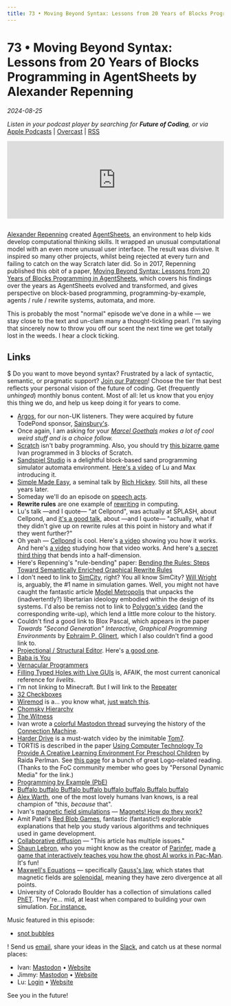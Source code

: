 ```yaml
---
title: 73 • Moving Beyond Syntax: Lessons from 20 Years of Blocks Programming in AgentSheets by Alexander Repenning
---
```


# 73 • Moving Beyond Syntax: Lessons from 20 Years of Blocks Programming in AgentSheets by Alexander Repenning

_2024-08-25_

_Listen in your podcast player by searching for **Future of Coding**, or via_ [Apple Podcasts](https://podcasts.apple.com/podcast/future-of-coding/id1265527976) \| [Overcast](https://overcast.fm/itunes1265527976) \| [RSS](https://omny.fm/shows/future-of-coding/playlists/podcast.rss)

<iframe src="https://omny.fm/shows/future-of-coding/moving-beyond-syntax-by-alexander-repenning/embed" width="100%" height="180" frameborder="0" style="margin-bottom: 1em"></iframe>

[Alexander Repenning](https://en.wikipedia.org/wiki/Alexander_Repenning) created [AgentSheets](https://en.wikipedia.org/wiki/AgentSheets), an environment to help kids develop computational thinking skills. It wrapped an unusual computational model with an even more unusual user interface. The result was divisive. It inspired so many other projects, whilst being rejected at every turn and failing to catch on the way Scratch later did. So in 2017, Repenning published this obit of a paper, [Moving Beyond Syntax: Lessons from 20 Years of Blocks Programming in AgentSheets](https://agentsheets.com/img/educators/20YearsofBlockProgramingLessonsLearned_published.pdf), which covers his findings over the years as AgentSheets evolved and transformed, and gives perspective on block-based programming, programming-by-example, agents / rule / rewrite systems, automata, and more.

This is probably the most "normal" episode we've done in a while — we stay close to the text and un-clam many a thought-tickling pearl. I'm saying that sincerely now to throw you off our scent the next time we get totally lost in the weeds. I hear a clock ticking.

## Links

$ Do you want to move beyond syntax? Frustrated by a lack of syntactic, semantic, or pragmatic support? [Join our Patreon](https://www.patreon.com/futureofcoding)! Choose the tier that best reflects your personal vision of the future of coding. Get (frequently *unhinged*) monthly bonus content. Most of all: let us know that you enjoy this thing we do, and help us keep doing it for years to come.

* [Argos](https://en.wikipedia.org/wiki/Argos_(retailer)), for our non-UK listeners. They were acquired by future TodePond sponsor, [Sainsbury's](https://en.wikipedia.org/wiki/Sainsbury%27s).
* Once again, I am asking for your *[Marcel Goethals](https://mastodon.social/@wolkenmachine) makes a lot of cool weird stuff and is a choice follow.*
* [Scratch](https://en.wikipedia.org/wiki/Scratch_(programming_language)) isn't baby programming. Also, you should try [this bizarre game](https://github.com/ivanreese/2222) Ivan programmed in 3 blocks of Scratch.
* [Sandspiel Studio](https://studio.sandspiel.club) is a delightful block-based sand programming simulator automata environment. [Here's a video](https://www.youtube.com/watch?v=ecCVor7mJ6o) of Lu and Max introducing it.
* [Simple Made Easy](https://www.youtube.com/watch?v=SxdOUGdseq4), a seminal talk by [Rich Hickey](https://en.wikipedia.org/wiki/Rich_Hickey). Still hits, all these years later.
* Someday we'll do an episode on [speech acts](https://en.wikipedia.org/wiki/Speech_act).
* **Rewrite rules** are one example of [rewriting](https://en.wikipedia.org/wiki/Rewriting) in computing.
* Lu's talk —and I quote— "at Cellpond", was actually at SPLASH, about Cellpond, and [it's a good talk](https://www.youtube.com/watch?v=eQgxFuw8f1U), about —and I quote— "actually, what if they didn't give up on rewrite rules at this point in history and what if they went further?"
* Oh yeah — [Cellpond](https://cellpond.cool) is cool. Here's [a video](https://www.youtube.com/watch?v=xvlsJ3FqNYU) showing you how it works. And here's [a video](https://www.youtube.com/watch?v=2jX84iTXKg8) studying how that video works. And here's [a secret third thing](https://www.youtube.com/watch?v=hlsDbXSZ2ko) that bends into a half-dimension.
* Here's Repenning's "rule-bending" paper: [Bending the Rules: Steps Toward Semantically Enriched Graphical Rewrite Rules](https://home.cs.colorado.edu/~ralex/papers/PDF/VL95-RuleBending.pdf)
* I don't need to link to [SimCity](https://en.wikipedia.org/wiki/SimCity), right? You all know SimCity? [Will Wright](https://en.wikipedia.org/wiki/Will_Wright_(game_designer)) is, arguably, the #1 name in simulation games. Well, you might not have caught the fantastic article [Model Metropolis](https://logicmag.io/play/model-metropolis/) that unpacks the (inadvertently?) libertarian ideology embodied within the design of its systems. I'd also be remiss not to link to [Polygon's video](https://www.polygon.com/videos/2021/4/1/22352583/simcity-hidden-politics-ideology-urban-dynamics) (and the corresponding write-up), which lend a little more colour to the history.
* Couldn't find a good link to Blox Pascal, which appears in the paper *Towards "Second Generation" Interactive, Graphical Programming Environments* by [Ephraim P. Glinert](https://www.cs.rpi.edu/~glinert/vita-pubs.html), which I also couldn't find a good link to.
* [Projectional / Structural Editor](https://en.wikipedia.org/wiki/Structure_editor). Here's [a good one](https://hazel.org).
* [Baba is You](https://www.patreon.com/posts/baba-is-you-104986179)
* [Vernacular Programmers](https://futureofcoding.org/episodes/069)
* [Filling Typed Holes with Live GUIs](https://hazel.org/papers/livelits-paper.pdf) is, AFAIK, the most current canonical reference for *livelits*.
* I'm not linking to Minecraft. But I will link to the [Repeater](https://minecraft.fandom.com/wiki/Redstone_Repeater)
* [32 Checkboxes](https://www.patreon.com/posts/32-checkboxes-103278355)
* [Wiremod](https://wiremod.com) is a… you know what, [just watch this](https://www.youtube.com/watch?v=6wEkNT2McKo).
* [Chomsky Hierarchy](https://en.wikipedia.org/wiki/Chomsky_hierarchy)
* [The Witness](https://en.wikipedia.org/wiki/The_Witness_(song))
* Ivan wrote a [colorful Mastodon thread](https://mastodon.social/@spiralganglion/112578884737169457) surveying the history of the [Connection Machine](https://en.wikipedia.org/wiki/Connection_Machine).
* [Harder Drive](http://tom7.org/harder/) is a must-watch video by the inimitable [Tom7](http://tom7.org).
* TORTIS is described in the paper [Using Computer Technology To Provide A Creative Learning Environment For Preschool Children](https://dspace.mit.edu/bitstream/handle/1721.1/5784/AIM-360.pdf) by Raida Perlman. See [this page](https://el.media.mit.edu/logo-foundation/resources/mit_logo_memos.html) for a bunch of great Logo-related reading. (Thanks to the FoC community member who goes by "Personal Dynamic Media" for the link.)
* [Programming by Example (PbE)](https://en.wikipedia.org/wiki/Programming_by_example)
* [Buffalo buffalo Buffalo buffalo buffalo buffalo Buffalo buffalo](https://en.wikipedia.org/wiki/Buffalo_buffalo_Buffalo_buffalo_buffalo_buffalo_Buffalo_buffalo)
* [Alex Warth](https://alexwarth.github.io), one of the most lovely humans Ivan knows, is a real champion of "this, *because* that".
* Ivan's [magnetic field simulations](https://ivanish.ca/magnetic-fields/) — [Magnets! How do they work?](https://knowyourmeme.com/memes/miracles-fucking-magnets-how-do-they-work)
* Amit Patel's [Red Blob Games](https://www.redblobgames.com), fantastic (fantastic!) explorable explanations that help you study various algorithms and techniques used in game development.
* [Collaborative diffusion](https://en.wikipedia.org/wiki/Collaborative_diffusion) — "This article has multiple issues."
* [Shaun Lebron](https://shaunlebron.github.io), who you might know as the creator of [Parinfer](https://shaunlebron.github.io/parinfer/), made [a game that interactively teaches you how the ghost AI works in Pac-Man](http://shaunlebron.github.io/gh4st/). It's fun!
* [Maxwell's Equations](https://en.wikipedia.org/wiki/Maxwell%27s_equations) — specifically [Gauss's law](https://en.wikipedia.org/wiki/Maxwell%27s_equations#Gauss's_law), which states that magnetic fields are [solenoidal](https://en.wikipedia.org/wiki/Solenoidal_vector_field), meaning they have zero divergence at all points.
* University of Colorado Boulder has a collection of simulations called [PhET](https://phet.colorado.edu). They're… mid, at least when compared to building your own simulation. [For instance.](https://phet.colorado.edu/sims/html/faradays-law/latest/faradays-law_all.html)

Music featured in this episode:
* [snot bubbles](https://www.youtube.com/watch?v=gSJeHDlhYls)

! Send us [email](mailto:admin@futureofcoding.org?subject=Email%20from%20a%20listener), share your ideas in the [Slack](https://futureofcoding.org/community), and catch us at these normal places:

- Ivan: [Mastodon](https://mastodon.social/@spiralganglion) • [Website](https://ivanish.ca)
- Jimmy: [Mastodon](https://hachyderm.io/@jimmyhmiller) • [Website](https://jimmyhmiller.github.io)
- Lu: [Login](http://todepond.com/lab/login) • [Website](https://www.todepond.com)

See you in the future!

